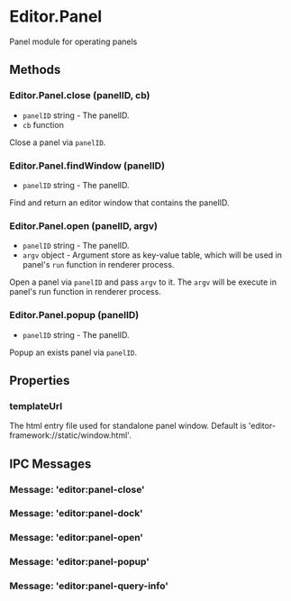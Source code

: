 # Editor.Panel

Panel module for operating panels

## Methods

### Editor.Panel.close (panelID, cb)

  - `panelID` string - The panelID.
  - `cb` function

Close a panel via `panelID`.

### Editor.Panel.findWindow (panelID)

  - `panelID` string - The panelID.

Find and return an editor window that contains the panelID.

### Editor.Panel.open (panelID, argv)

  - `panelID` string - The panelID.
  - `argv` object - Argument store as key-value table, which will be used in panel's `run` function in renderer process.

Open a panel via `panelID` and pass `argv` to it. The `argv` will be execute in panel's run function in renderer process.

### Editor.Panel.popup (panelID)

  - `panelID` string - The panelID.

Popup an exists panel via `panelID`.

## Properties

### templateUrl

The html entry file used for standalone panel window. Default is 'editor-framework://static/window.html'.

## IPC Messages

### Message: 'editor:panel-close'

### Message: 'editor:panel-dock'

### Message: 'editor:panel-open'

### Message: 'editor:panel-popup'

### Message: 'editor:panel-query-info'
